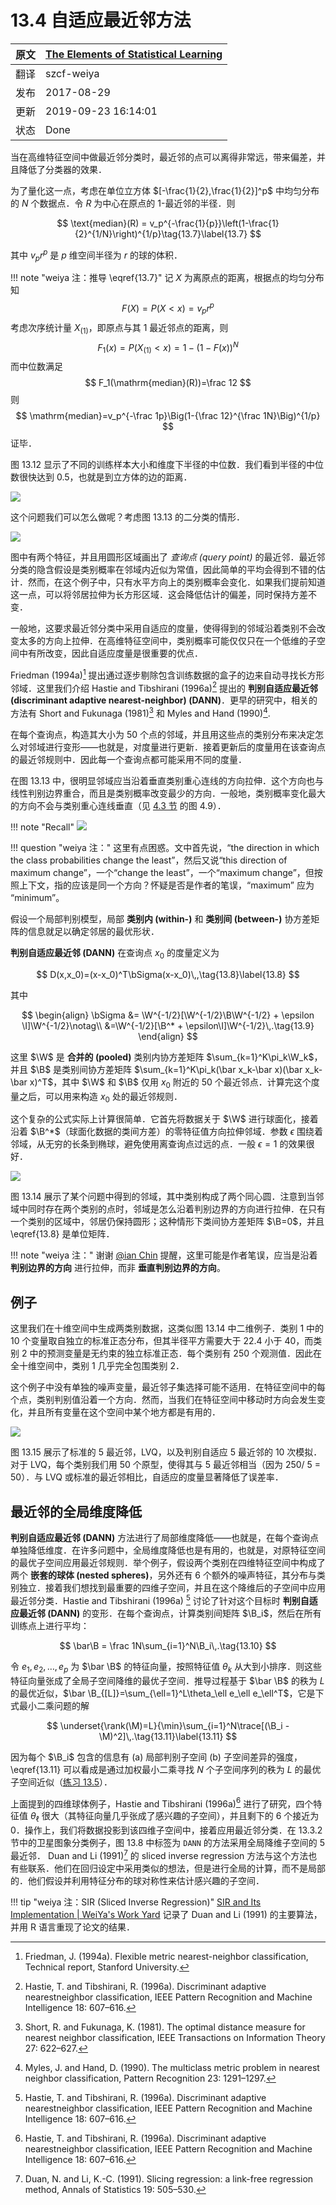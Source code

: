 # 13.4 自适应最近邻方法

| 原文   | [The Elements of Statistical Learning](https://web.stanford.edu/~hastie/ElemStatLearn/printings/ESLII_print12.pdf#page=494) |
| ---- | ---------------------------------------- |
| 翻译   | szcf-weiya                               |
| 发布 | 2017-08-29 |
| 更新|2019-09-23 16:14:01|
|状态|Done|

当在高维特征空间中做最近邻分类时，最近邻的点可以离得非常远，带来偏差，并且降低了分类器的效果．

为了量化这一点，考虑在单位立方体 $[-\frac{1}{2},\frac{1}{2}]^p$ 中均匀分布的 $N$ 个数据点．令 $R$ 为中心在原点的 1-最近邻的半径．则

$$
\text{median}(R) = v_p^{-\frac{1}{p}}\left(1-\frac{1}{2}^{1/N}\right)^{1/p}\tag{13.7}\label{13.7}
$$

其中 $v_pr^p$ 是 $p$ 维空间半径为 $r$ 的球的体积．

!!! note "weiya 注：推导 \eqref{13.7}"
	记 $X$ 为离原点的距离，根据点的均匀分布知
	$$
	F(X) = P(X<x)=v_pr^p
	$$
	考虑次序统计量 $X_{(1)}$，即原点与其 1 最近邻点的距离，则
	$$
	F_1(x)=P(X_{(1)}<x)=1-(1-F(x))^N
	$$
	而中位数满足
	$$
	F_1(\mathrm{median}(R))=\frac 12
	$$
	则
	$$
	\mathrm{median}=v_p^{-\frac 1p}\Big(1-{\frac 12}^{\frac 1N}\Big)^{1/p}
	$$
	证毕．

图 13.12 显示了不同的训练样本大小和维度下半径的中位数．我们看到半径的中位数很快达到 0.5，也就是到立方体的边的距离．

![](../img/13/fig13.12.png)

这个问题我们可以怎么做呢？考虑图 13.13 的二分类的情形．

![](../img/13/fig13.13.png)

图中有两个特征，并且用圆形区域画出了 *查询点 (query point)* 的最近邻．最近邻分类的隐含假设是类别概率在邻域内近似为常值，因此简单的平均会得到不错的估计．然而，在这个例子中，只有水平方向上的类别概率会变化．如果我们提前知道这一点，可以将邻居拉伸为长方形区域．这会降低估计的偏差，同时保持方差不变．

一般地，这要求最近邻分类中采用自适应的度量，使得得到的邻域沿着类别不会改变太多的方向上拉伸．在高维特征空间中，类别概率可能仅仅只在一个低维的子空间中有所改变，因此自适应度量是很重要的优点．

Friedman (1994a)[^1] 提出通过逐步剔除包含训练数据的盒子的边来自动寻找长方形邻域．这里我们介绍  Hastie and Tibshirani (1996a)[^2] 提出的 **判别自适应最近邻 (discriminant adaptive nearest-neighbor) (DANN)**．更早的研究中，相关的方法有 Short and Fukunaga (1981)[^3] 和 Myles and Hand (1990)[^4].

在每个查询点，构造其大小为 50 个点的邻域，并且用这些点的类别分布来决定怎么对邻域进行变形——也就是，对度量进行更新．接着更新后的度量用在该查询点的最近邻规则中．因此每一个查询点都可能采用不同的度量．

在图 13.13 中，很明显邻域应当沿着垂直类别重心连线的方向拉伸．这个方向也与线性判别边界重合，而且是类别概率改变最少的方向．一般地，类别概率变化最大的方向不会与类别重心连线垂直（见 [4.3 节](../04-Linear-Methods-for-Classification/4.3-Linear-Discriminant-Analysis/index.html) 的图 4.9）．

!!! note "Recall"
	![](../img/04/fig4.9.png)

!!! question "weiya 注："
	这里有点困惑。文中首先说，“the direction in which the class probabilities change the least”，然后又说“this direction of maximum change”，一个“change the least”，一个“maximum change”，但按照上下文，指的应该是同一个方向？怀疑是否是作者的笔误，“maximum” 应为 “minimum”。

假设一个局部判别模型，局部 **类别内 (within-)** 和 **类别间 (between-)** 协方差矩阵的信息就足以确定邻居的最优形状．

**判别自适应最近邻 (DANN)** 在查询点 $x_0$ 的度量定义为 

$$
D(x,x_0)=(x-x_0)^T\bSigma(x-x_0)\,,\tag{13.8}\label{13.8}
$$

其中

$$
\begin{align}
\bSigma &= \W^{-1/2}[\W^{-1/2}\B\W^{-1/2} + \epsilon \I]\W^{-1/2}\notag\\
&=\W^{-1/2}[\B^* + \epsilon\I]\W^{-1/2}\,.\tag{13.9}
\end{align}
$$

这里 $\W$ 是 **合并的 (pooled)** 类别内协方差矩阵 $\sum_{k=1}^K\pi_k\W_k$，并且 $\B$ 是类别间协方差矩阵 $\sum_{k=1}^K\pi_k(\bar x_k-\bar x)(\bar x_k-\bar x)^T$，其中 $\W$ 和 $\B$ 仅用 $x_0$ 附近的 50 个最近邻点．计算完这个度量之后，可以用来构造 $x_0$ 处的最近邻规则．

这个复杂的公式实际上计算很简单．它首先将数据关于 $\W$ 进行球面化，接着沿着 $\B^*$（球面化数据的类间方差）的零特征值方向拉伸邻域．参数 $\epsilon$ 围绕着邻域，从无穷的长条到椭球，避免使用离查询点过远的点．一般 $\epsilon=1$ 的效果很好．

![](../img/13/fig13.14.png)

图 13.14 展示了某个问题中得到的邻域，其中类别构成了两个同心圆．注意到当邻域中同时存在两个类别的点时，邻域是怎么沿着判别边界的方向进行拉伸．在只有一个类别的区域中，邻居仍保持圆形；这种情形下类间协方差矩阵 $\B=0$，并且 \eqref{13.8} 是单位矩阵．

!!! note "weiya 注："
	谢谢 [@ian Chin](https://disqus.com/by/qianyy/) 提醒，这里可能是作者笔误，应当是沿着 **判别边界的方向** 进行拉伸，而非 **垂直判别边界的方向**。

## 例子

这里我们在十维空间中生成两类别数据，这类似图 13.14 中二维例子．类别 1 中的 10 个变量取自独立的标准正态分布，但其半径平方需要大于 22.4 小于 40，而类别 2 中的预测变量是无约束的独立标准正态．每个类别有 250 个观测值．因此在全十维空间中，类别 1 几乎完全包围类别 2．

这个例子中没有单独的噪声变量，最近邻子集选择可能不适用．在特征空间中的每个点，类别判别值沿着一个方向．然而，当我们在特征空间中移动时方向会发生变化，并且所有变量在这个空间中某个地方都是有用的．

![](../img/13/fig13.15.png)

图 13.15 展示了标准的 5 最近邻，LVQ，以及判别自适应 5 最近邻的 10 次模拟．对于 LVQ，每个类别我们用 50 个原型，使得其与 5 最近邻相当（因为 250/ 5 = 50）．与 LVQ 或标准的最近邻相比，自适应的度量显著降低了误差率．

## 最近邻的全局维度降低

**判别自适应最近邻 (DANN)** 方法进行了局部维度降低——也就是，在每个查询点单独降低维度．在许多问题中，全局维度降低也是有用的，也就是，对原特征空间的最优子空间应用最近邻规则．举个例子，假设两个类别在四维特征空间中构成了两个 **嵌套的球体 (nested spheres)**，另外还有 6 个额外的噪声特征，其分布与类别独立．接着我们想找到最重要的四维子空间，并且在这个降维后的子空间中应用最近邻分类．Hastie and Tibshirani (1996a) [^2] 讨论了针对这个目标时 **判别自适应最近邻 (DANN)** 的变形．在每个查询点，计算类别间矩阵 $\B_i$，然后在所有训练点上进行平均：

$$
\bar\B = \frac 1N\sum_{i=1}^N\B_i\,.\tag{13.10}
$$

令 $e_1,e_2,\ldots,e_p$ 为 $\bar \B$ 的特征向量，按照特征值 $\theta_k$ 从大到小排序．则这些特征向量张成了全局子空间降维的最优子空间．推导过程基于 $\bar \B$ 的秩为 $L$ 的最优近似，$\bar \B_{[L]}=\sum_{\ell=1}^L\theta_\ell e_\ell e_\ell^T$，它是下式最小二乘问题的解

$$
\underset{\rank(\M)=L}{\min}\sum_{i=1}^N\trace[(\B_i - \M)^2]\,.\tag{13.11}\label{13.11}
$$

因为每个 $\B_i$ 包含的信息有 (a) 局部判别子空间 (b) 子空间差异的强度，\eqref{13.11} 可以看成是通过加权最小二乘寻找 $N$ 个子空间序列的秩为 $L$ 的最优子空间近似（[练习 13.5](https://github.com/szcf-weiya/ESL-CN/issues/170)）．

上面提到的四维球体例子，Hastie and Tibshirani (1996a)[^2] 进行了研究，四个特征值 $\theta_\ell$ 很大（其特征向量几乎张成了感兴趣的子空间），并且剩下的 6 个接近为 0．操作上，我们将数据投影到该四维子空间中，接着应用最近邻分类．在 13.3.2 节中的卫星图象分类例子，图 13.8 中标签为 `DANN` 的方法采用全局降维子空间的 5 最近邻． Duan and Li (1991)[^5] 的 sliced inverse regression 方法与这个方法也有些联系．他们在回归设定中采用类似的想法，但是进行全局的计算，而不是局部的．他们假设并利用特征分布的球对称性来估计感兴趣的子空间．


!!! tip "weiya 注：SIR (Sliced Inverse Regression)"
	[SIR and Its Implementation | WeiYa's Work Yard](https://stats.hohoweiya.xyz//2019/01/05/SIR/) 记录了 Duan and Li (1991) 的主要算法，并用 R 语言重现了论文的结果．

[^1]: Friedman, J. (1994a). Flexible metric nearest-neighbor classification, Technical report, Stanford University.
[^2]: Hastie, T. and Tibshirani, R. (1996a). Discriminant adaptive nearestneighbor classification, IEEE Pattern Recognition and Machine Intelligence 18: 607–616.
[^3]: Short, R. and Fukunaga, K. (1981). The optimal distance measure for nearest neighbor classification, IEEE Transactions on Information Theory 27: 622–627.
[^4]: Myles, J. and Hand, D. (1990). The multiclass metric problem in nearest neighbor classification, Pattern Recognition 23: 1291–1297.
[^5]: Duan, N. and Li, K.-C. (1991). Slicing regression: a link-free regression method, Annals of Statistics 19: 505–530.